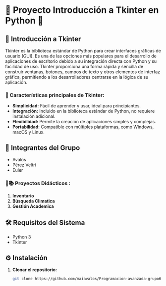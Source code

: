 # 🌟 Proyecto Introducción a Tkinter en Python 🌟



## 🐍 Introducción a Tkinter
Tkinter es la biblioteca estándar de Python para crear interfaces gráficas de usuario (GUI). Es una de las opciones más populares para el desarrollo de aplicaciones de escritorio debido a su integración directa con Python y su facilidad de uso. Tkinter proporciona una forma rápida y sencilla de construir ventanas, botones, campos de texto y otros elementos de interfaz gráfica, permitiendo a los desarrolladores centrarse en la lógica de su aplicación.

### 🌟 Características principales de Tkinter:
- **Simplicidad:** Fácil de aprender y usar, ideal para principiantes.
- **Integración:** Incluido en la biblioteca estándar de Python, no requiere instalación adicional.
- **Flexibilidad:** Permite la creación de aplicaciones simples y complejas.
- **Portabilidad:** Compatible con múltiples plataformas, como Windows, macOS y Linux.



## 👥 Integrantes del Grupo
- Avalos
- Pérez Veltri
- Euler


### 📂📚 Proyectos Didácticos :

1. **Inventario**
2. **Búsqueda Climatica**
3. **Gestión Academica**


## 🛠️ Requisitos del Sistema
- Python 3
- Tkinter
  

## ⚙️ Instalación
1. **Clonar el repositorio:**
   ```bash
   git clone https://github.com/maiavalos/Programacion-avanzada-grupo6-tkinter.git

